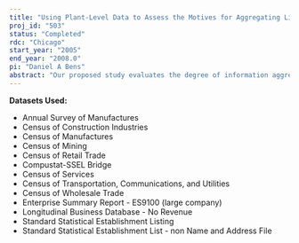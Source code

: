 ```yaml
---
title: "Using Plant-Level Data to Assess the Motives for Aggregating Line of Business Information"
proj_id: "503"
status: "Completed"
rdc: "Chicago"
start_year: "2005"
end_year: "2008.0"
pi: "Daniel A Bens"
abstract: "Our proposed study evaluates the degree of information aggregation selected by management in a firm’s published financial statements. This project will study the way financial data within a firm are grouped in the Compustat Database to the way they are grouped in the Longitudinal Research Database (LRD), the Longitudinal Business Database (LBD), and the Enterprise Summary Report (ES9100). Compustat is a database of information from firms’ published financial statements, whereas the LRD and the LBD contain establishment-level data reported to the U.S. Census Bureau by firms and collected from administrative records. The ES9100 provides aggregated firm information as reported by the firm to the Census Bureau. Firms have considerable discretion in how they aggregate business information when preparing their published financial statements. Thus, comparing these data to the more detailed establishment-level data will shed light on how discretion affects the aggregation of information by firms in general. Further, the project will assess the impact of this aggregation on industry classification. While many factors likely affect management’s aggregation decision, economic theory suggests two phenomena are particularly pertinent: proprietary costs and agency costs. Proprietary costs result from revealing proprietary information to competitors, suppliers, employees, customers, or other groups; our focus in this study will be on competitive proprietary costs. Shareholders incur agency costs when they delegate decision-making authority to agents (managers) whose interests are not fully aligned with those of the shareholders. Thus, investigating the impact of proprietary costs and agency costs on the aggregation of information in published financial statements is a central issue in our research proposal. "
---
```


**Datasets Used:**

  - Annual Survey of Manufactures 
  - Census of Construction Industries 
  - Census of Manufactures 
  - Census of Mining 
  - Census of Retail Trade 
  - Compustat-SSEL Bridge 
  - Census of Services 
  - Census of Transportation, Communications, and Utilities 
  - Census of Wholesale Trade 
  - Enterprise Summary Report - ES9100 (large company) 
  - Longitudinal Business Database - No Revenue 
  - Standard Statistical Establishment Listing 
  - Standard Statistical Establishment List - non Name and Address File 

